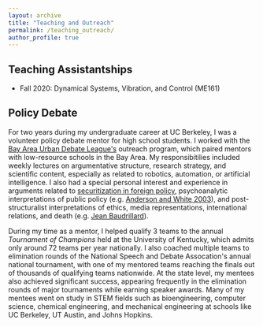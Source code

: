 ```yaml
---
layout: archive
title: "Teaching and Outreach"
permalink: /teaching_outreach/
author_profile: true
---
```


## Teaching Assistantships
* Fall 2020: Dynamical Systems, Vibration, and Control (ME161)

## Policy Debate
For two years during my undergraduate career at UC Berkeley, I was a volunteer policy debate mentor for high school students. I worked with the [Bay Area Urban Debate League's](https://www.baudl.org/) outreach program, which paired mentors with low-resource schools in the Bay Area. My responsibitilies included weekly lectures on argumentative structure, research strategy, and scientific content, especially as related to robotics, automation, or artificial intelligence. I also had a special personal interest and experience in arguments related to [securitization in foreign policy](https://en.wikipedia.org/wiki/Securitization_(international_relations)), psychoanalytic interpretations of public policy (e.g. [Anderson and White 2003](https://journals.sagepub.com/doi/10.1177/0275074003251628)), and post-structuralist interpretations of ethics, media representations, international relations, and death (e.g. [Jean Baudrillard](https://en.wikiquote.org/wiki/Jean_Baudrillard)).

During my time as a mentor, I helped qualify 3 teams to the annual _Tournament of Champions_ held at the University of Kentucky, which admits only around 72 teams per year nationally. I also coached multiple teams to elimination rounds of the National Speech and Debate Assocation's annual national tournament, with one of my mentored teams reaching the finals out of thousands of qualifying teams nationwide. At the state level, my mentees also achieved significant success, appearing frequently in the elimination rounds of major tournaments while earning speaker awards. Many of my mentees went on study in STEM fields such as bioengineering, computer science, chemical engineering, and mechanical engineering at schools like UC Berkeley, UT Austin, and Johns Hopkins.
